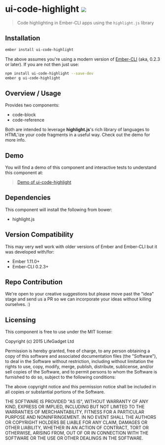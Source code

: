 # ui-code-highlight ![ ](https://travis-ci.org/lifegadget/ui-code-highlight.svg)

> Code highlighting in Ember-CLI apps using the `highlight.js` library

## Installation

````bash
ember install ui-code-highlight
````

The above assumes you're using a modern version of [Ember-CLI](http://www.ember-cli.com/) (aka, 0.2.3 or later). If you are not then just use:

````bash
npm install ui-code-highlight --save-dev
ember g ui-code-highlight
````

## Overview / Usage

Provides two components:

- code-block
- code-reference

Both are intended to leverage **highlight.js**'s rich library of languages to HTML'ize your code fragments in a useful way. Check out the demo for more info.


## Demo

You will find a demo of this component and interactive tests to understand this component at:

> [Demo of ui-code-highlight](http://development.ui-code-highlight.divshot.io)

## Dependencies ##

This component will install the following from bower:

- highlight.js

## Version Compatibility

This may very well work with older versions of Ember and Ember-CLI but it was developed with/for:

- Ember 1.11.0+
- Ember-CLI 0.2.3+

## Repo Contribution

We're open to your creative suggestions but please move past the "idea" stage 
and send us a PR so we can incorporate your ideas without killing ourselves. :)

## Licensing

This component is free to use under the MIT license:

Copyright (c) 2015 LifeGadget Ltd

Permission is hereby granted, free of charge, to any person obtaining a copy of
this software and associated documentation files (the "Software"), to deal in
the Software without restriction, including without limitation the rights to
use, copy, modify, merge, publish, distribute, sublicense, and/or sell copies
of the Software, and to permit persons to whom the Software is furnished to do
so, subject to the following conditions:

The above copyright notice and this permission notice shall be included in all
copies or substantial portions of the Software.

THE SOFTWARE IS PROVIDED "AS IS", WITHOUT WARRANTY OF ANY KIND, EXPRESS OR
IMPLIED, INCLUDING BUT NOT LIMITED TO THE WARRANTIES OF MERCHANTABILITY,
FITNESS FOR A PARTICULAR PURPOSE AND NONINFRINGEMENT. IN NO EVENT SHALL THE
AUTHORS OR COPYRIGHT HOLDERS BE LIABLE FOR ANY CLAIM, DAMAGES OR OTHER
LIABILITY, WHETHER IN AN ACTION OF CONTRACT, TORT OR OTHERWISE, ARISING FROM,
OUT OF OR IN CONNECTION WITH THE SOFTWARE OR THE USE OR OTHER DEALINGS IN THE
SOFTWARE.
